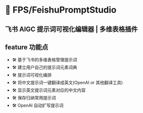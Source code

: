 # 🧊 FPS/FeishuPromptStudio

##  飞书 AIGC 提示词可视化编辑器 | 多维表格插件


## feature 功能点
- 🛠 基于飞书的多维表格管理提示词
- 🛠 建立用户自己的提示词元素词典
- 🛠 提示词可视化编排
- 🛠 将中文提示词一键翻译成英文(OpenAI or 其他翻译工具)
- 🛠 显示英文提示词元素对应的中文内容
- 🛠 保存归纳常用提示词
- 🛠 OpenAI 自动扩写提示词


